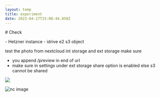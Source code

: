 ```yaml
---
layout: temp
title: experiment
date: 2023-04-27T15:08:44.858Z
---
```

#﻿ Check

-﻿ Hetzner instance 
-﻿ idrive e2 s3 object 


test the photo from nextcloud int storage  and ext storage
make sure 
-  you append /preview in end of url
-  make sure in settings under ext storage share option is enabled else s3 cannot be shared

![](https://nx38209.your-storageshare.de/s/5bjAiqf9RBzgsqM/preview)



![nc image](https://nx38209.your-storageshare.de/s/w5bGy5TzSscXL9e/preview)